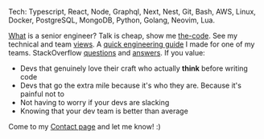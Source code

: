Tech: Typescript, React, Node, Graphql, Next, Nest, Git, Bash, AWS, Linux, Docker, PostgreSQL, MongoDB, Python, Golang, Neovim, Lua.

[What](https://www.kitchensoap.com/2012/10/25/on-being-a-senior-engineer/) is a senior engineer? Talk is cheap, show me [the-code](https://github.com/zenVentzi?tab=repositories). See my technical and team [views](https://www.zenventzi.com/blog/tech-software-engineering-views). A [quick engineering guide](https://www.zenventzi.com/blog/quick-engineering-guide-for-one-of-my-teams) I made for one of my teams. StackOverflow [questions](https://stackoverflow.com/users/4132182/zenventzi?tab=questions&sort=votes) and [answers](https://stackoverflow.com/users/4132182/zenventzi?tab=answers&sort=votes). If you value:
- Devs that genuinely love their craft who actually **think** before writing code
- Devs that go the extra mile because it's who they are. Because it's painful not to
- Not having to worry if your devs are slacking
- Knowing that your dev team is better than average

Come to my [Contact page](https://www.zenventzi.com/contact) and let me know! :)
